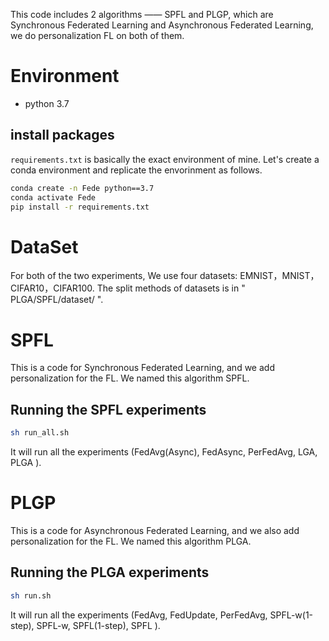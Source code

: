 This code includes 2 algorithms —— SPFL and PLGP, which are Synchronous Federated Learning and Asynchronous Federated Learning, we do personalization FL on both of them.

# Environment
 - python 3.7

## install packages
`requirements.txt` is basically the exact environment of mine. Let's create a conda environment and replicate the envorinment as follows.
```bash
conda create -n Fede python==3.7
conda activate Fede
pip install -r requirements.txt
```
 
# DataSet
For both of the two experiments, We use four datasets: EMNIST，MNIST，CIFAR10，CIFAR100. The split methods of datasets is in " PLGA/SPFL/dataset/ ". 

# SPFL
This is a code for Synchronous Federated Learning, and we add personalization for the FL. We named this algorithm SPFL.
## Running the SPFL experiments
```bash
sh run_all.sh
``` 
It will run all the experiments (FedAvg(Async), FedAsync, PerFedAvg, LGA, PLGA ).

# PLGP
This is a code for Asynchronous Federated Learning, and we also add personalization for the FL. We named this algorithm PLGA.
## Running the PLGA experiments
```bash
sh run.sh
``` 
It will run all the experiments (FedAvg, FedUpdate, PerFedAvg, SPFL-w(1-step), SPFL-w, SPFL(1-step), SPFL ).





